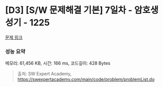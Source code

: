 # [D3] [S/W 문제해결 기본] 7일차 - 암호생성기 - 1225 

[문제 링크](https://swexpertacademy.com/main/code/problem/problemDetail.do?contestProbId=AV14uWl6AF0CFAYD) 

### 성능 요약

메모리: 61,456 KB, 시간: 166 ms, 코드길이: 428 Bytes



> 출처: SW Expert Academy, https://swexpertacademy.com/main/code/problem/problemList.do